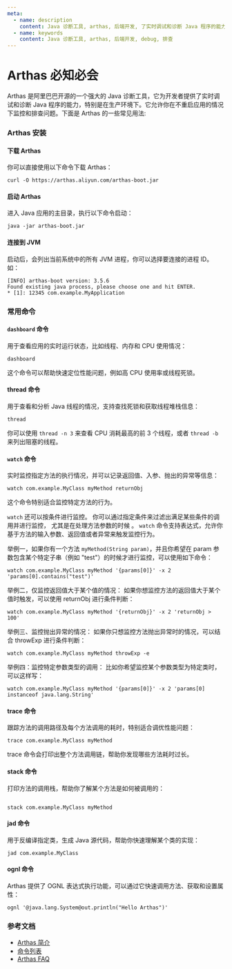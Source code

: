 ```yaml
---
meta:
  - name: description
    content: Java 诊断工具, arthas, 后端开发, 了实时调试和诊断 Java 程序的能力
  - name: keywords
    content: Java 诊断工具, arthas, 后端开发, debug, 排查
---
```


# Arthas 必知必会



Arthas 是阿里巴巴开源的一个强大的 Java 诊断工具，它为开发者提供了实时调试和诊断 Java 程序的能力，特别是在生产环境下。它允许你在不重启应用的情况下监控和排查问题。下面是 Arthas 的一些常见用法:

### Arthas 安装

#### 下载 Arthas

你可以直接使用以下命令下载 Arthas：

```shell
curl -O https://arthas.aliyun.com/arthas-boot.jar
```

#### 启动 Arthas

进入 Java 应用的主目录，执行以下命令启动：

```shell
java -jar arthas-boot.jar
```

#### 连接到 JVM

启动后，会列出当前系统中的所有 JVM 进程，你可以选择要连接的进程 ID。
如：

```shell
[INFO] arthas-boot version: 3.5.6
Found existing java process, please choose one and hit ENTER.
* [1]: 12345 com.example.MyApplication

```

### 常用命令


#### `dashboard` 命令


用于查看应用的实时运行状态，比如线程、内存和 CPU 使用情况：


```shell
dashboard

```

这个命令可以帮助快速定位性能问题，例如高 CPU 使用率或线程死锁。


#### thread 命令

用于查看和分析 Java 线程的情况，支持查找死锁和获取线程堆栈信息：

```shell
thread
```

你可以使用 `thread -n 3` 来查看 CPU 消耗最高的前 3 个线程，或者 `thread -b` 来列出阻塞的线程。

#### `watch` 命令

实时监控指定方法的执行情况，并可以记录返回值、入参、抛出的异常等信息：

```shell
watch com.example.MyClass myMethod returnObj
```

这个命令特别适合监控特定方法的行为。


`watch` 还可以按条件进行监控。
你可以通过指定条件来过滤出满足某些条件的调用并进行监控，
尤其是在处理方法参数的时候 。
`watch` 命令支持表达式，允许你基于方法的输入参数、返回值或者异常来触发监控行为。

举例一，如果你有一个方法 `myMethod(String param)`，并且你希望在 param 参数包含某个特定子串（例如 "test"）的时候才进行监控，可以使用如下命令：

```shell
watch com.example.MyClass myMethod '{params[0]}' -x 2 'params[0].contains("test")'
```

举例二，仅监控返回值大于某个值的情况： 如果你想监控方法的返回值大于某个值时触发，可以使用 returnObj 进行条件判断：

```shell
watch com.example.MyClass myMethod '{returnObj}' -x 2 'returnObj > 100'

```


举例三、监控抛出异常的情况： 如果你只想监控方法抛出异常时的情况，可以结合 throwExp 进行条件判断：

```shell
watch com.example.MyClass myMethod throwExp -e

```

举例四：监控特定参数类型的调用： 比如你希望监控某个参数类型为特定类时，可以这样写：

```shell
watch com.example.MyClass myMethod '{params[0]}' -x 2 'params[0] instanceof java.lang.String'

```





#### trace 命令

跟踪方法的调用路径及每个方法调用的耗时，特别适合调优性能问题：

````shell
trace com.example.MyClass myMethod
````
trace 命令会打印出整个方法调用链，帮助你发现哪些方法耗时过长。

#### stack 命令

打印方法的调用栈，帮助你了解某个方法是如何被调用的：

```shell

stack com.example.MyClass myMethod
```

#### jad 命令
用于反编译指定类，生成 Java 源代码，帮助你快速理解某个类的实现：

```shell
jad com.example.MyClass
```

#### ognl 命令

Arthas 提供了 OGNL 表达式执行功能，可以通过它快速调用方法、获取和设置属性：

```shell
ognl '@java.lang.System@out.println("Hello Arthas")'
```




### 参考文档

- [Arthas 简介](https://arthas.aliyun.com/doc/)
- [命令列表](https://arthas.aliyun.com/doc/commands.html)
- [Arthas FAQ](https://arthas.aliyun.com/doc/faq.html)
